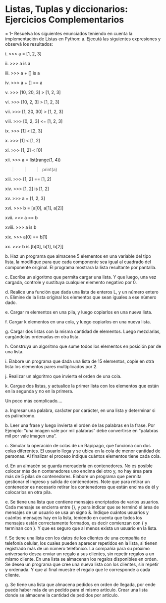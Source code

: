 # Listas, Tuplas y diccionarios: Ejercicios Complementarios
=
1- Resuelva los siguientes enunciados teniendo en cuenta la implementación de Listas en Python:
a. Ejecutá las siguientes expresiones y observá los resultados:

i. >>> a = [1, 2, 3]

ii. >>> a is a

iii. >>> a + [] is a

iv. >>> a + [] == a

v. >>> [10, 20, 3] > [1, 2, 3]

vi. >>> [10, 2, 3] > [1, 2, 3]­

vii. >>> [1, 20, 30] > [1, 2, 3]­

viii. >>> [0, 2, 3] <= [1, 2, 3]­

ix. >>> [1] < [2, 3]­

x. >>> [1] < [1, 2]­

xi. >>> [1, 2] < [0]

xii. >>> a = list(range(1, 4))

>>> print(a)

xiii. >>> [1, 2] == [1, 2]

xiv. ­>>> [1, 2] is [1, 2]

xv. ­>>> a = [1, 2, 3]

xvi. ­>>> b = [a[0], a[1], a[2]]

xvii. ­>>> a == b

xviii. ­>>> a is b

xix. ­>>> a[0] == b[1]

xx. ­>>> b is [b[0], b[1], b[2]]

b. 	Haz un programa que almacene 5 elementos en una variable del tipo lista, la modiﬁque para que cada componente sea igual al cuadrado del componente original. El programa mostrara la lista resultante por pantalla.

c. 	Escriba un algoritmo que permita cargar una lista. Y que luego, una vez cargada, controle y sustituya cualquier elemento negativo por 0.

d. 	Realice una función que dada una lista de enteros L, y un número entero n. Elimine de la lista original los elementos que sean iguales a ese número dado.

e. 	Cargar m elementos en una pila, y luego copiarlos en una nueva lista.

f. Cargar k elementos en una cola, y luego copiarlos en una nueva lista.

g. 	Cargar dos listas con la misma cantidad de elementos. Luego mezclarlas, cargándolas ordenadas en otra lista.

h. 	Construya un algoritmo que sume todos los elementos en posición par de una lista.

i. Elabore un programa que dada una lista de 15 elementos, copie en otra lista los elementos pares multiplicados por 2.

j. Realizar un algoritmo que invierta el orden de una cola.

k. 	Cargue dos listas, y actualice la primer lista con los elementos que están en la segunda y no en la primera.


Un poco más complicado....

a. Ingresar una palabra, carácter por carácter, en una lista y determinar si es palíndromo.

b. Leer una frase y luego invierta el orden de las palabras en la frase. Por Ejemplo: “una imagen vale por mil palabras” debe convertirse en “palabras mil por vale imagen una”.

c. Simular la operación de colas de un Rapipago, que funciona con dos colas diferentes. El usuario llega y se ubica en la cola de menor cantidad de personas. Al finalizar el proceso indique cuántos elementos tiene cada cola.

d. En un almacén se guarda mercadería en contenedores. No es posible colocar más de n contenedores uno encima del otro y, no hay área para más de 5 pilas de contenedores. Elabore un programa que permita gestionar el ingreso y salida de contenedores. Note que para retirar un contenedor es necesario retirar los contenedores que están encima de él y colocarlos en otra pila.

e. Se tiene una lista que contiene mensajes encriptados de varios usuarios. Cada mensaje se encierra entre {}, y para indicar que se terminó el área de mensajes de un usuario se usa un signo &. Indique cuántos usuarios y cuántos mensajes hay en la lista, teniendo en cuenta que todos los mensajes están correctamente formados, es decir comienzan con { y terminan con }. Y que es seguro que al menos exista un usuario en la lista.

f. Se tiene una lista con los datos de los clientes de una compañía de telefonía celular, los cuales pueden aparecer repetidos en la lista, si tienen registrado más de un número telefónico. La compañía para su próximo aniversario desea enviar un regalo a sus clientes, sin repetir regalos a un mismo cliente. En una lista se almacenan los regalos disponibles en orden. Se desea un programa que cree una nueva lista con los clientes, sin repetir y ordenada. Y que al final muestre el regalo que le corresponde a cada cliente.

g. Se tiene una lista que almacena pedidos en orden de llegada, por ende puede haber más de un pedido para el mismo artículo. Crear una lista donde se almacene la cantidad de pedidos por artículo.